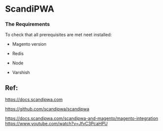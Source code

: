 
# ScandiPWA

### The Requirements 
 To  check that all prerequisites are met neet installed:

- Magento version

- Redis

- Node

- Varshish 




## Ref:

https://docs.scandipwa.com

https://github.com/scandipwa/scandipwa

https://docs.scandipwa.com/scandipwa-and-magento/magento-integration
https://www.youtube.com/watch?v=JfvC3PcaHPU
